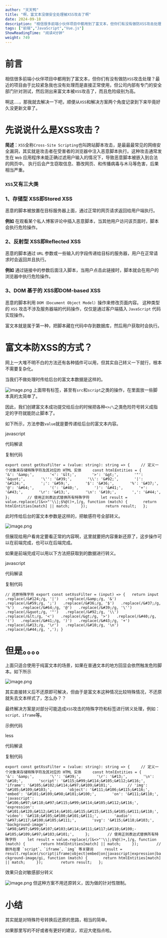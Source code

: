 ```yaml
---
author: "天天鸭"
title: "啊，富文本没做安全处理被XSS攻击了啊"
date: 2024-09-18
description: "相信很多前端小伙伴项目中都用到了富文本，但你们有没有做防XSS攻击处理？最近的项目由于比较紧急我也没有处理而是直接正常使用，但公司内部有专门的安全部门针对测试，然后测出来富文本被XSS攻击了。"
tags: ["前端","JavaScript","Vue.js"]
ShowReadingTime: "阅读4分钟"
weight: 749
---
```

前言
==

相信很多前端小伙伴项目中都用到了富文本，但你们有没有做防`XSS`攻击处理？最近的项目由于比较紧急我也没有处理而是直接正常使用，但公司内部有专门的安全部门针对测试，然后测出来富文本被`XSS`攻击了，而且危险级别为高。

啊这....，那我就去解决一下吧，顺便从`XSS`和解决方案两个角度记录到下来毕竟好久没更新文章了。

先说说什么是XSS攻击？
============

**简述**：`XSS`全称`Cross-Site Scripting`也叫跨站脚本攻击，是最最最常见的网络安全漏洞，其实就是攻击者在受害者的浏览器中注入恶意脚本执行。这种攻击通常发生在 `Web` 应用程序未能正确过滤用户输入的情况下，导致恶意脚本被嵌入到合法的网页中。 执行后会产生窃取信息、篡改网页、和传播病毒与木马等危害，后果相当严重。

### `XSS`又有三大类

### 1、存储型 XSS即Stored XSS

恶意的脚本被放置在目标服务器上面，通过正常的网页请求返回给用户端执行。

**例如** 在观看某个私人博客评论中插入恶意脚本，当其他用户访问该页面时，脚本会执行危险操作。

### 2、反射型 XSS即Reflected XSS

恶意的脚本通过 `URL` 参数或一些输入的字段传递给目标的服务器，用户在正常请求时会返回并且执行。

**例如** 通过链接中的参数后面注入脚本，当用户点击此链接时，脚本就会在用户的浏览器中执行危险操作。

### 3、DOM 基于的 XSS即DOM-based XSS

恶意的脚本利用 `DOM（Document Object Model）`操作来修改页面内容。 这种类型的 `XSS` 攻击不涉及服务器端的代码操作，仅仅是通过客户端插入 `JavaScript` 代码实现操作。

富文本就是属于第一种，把脚本藏在代码中存到数据库，然后用户获取时会执行。

富文本防XSS的方式？
===========

网上一大堆不明不白的方法还有各种插件可以用，但其实自己转义一下就行，根本不需要复杂化。

当我们不做处理时传给后台的富文本数据是这样的。

![image.png](https://p9-xtjj-sign.byteimg.com/tos-cn-i-73owjymdk6/78d632cb08bd4247b5a7acfdbbc1bb52~tplv-73owjymdk6-jj-mark-v1:0:0:0:0:5o6Y6YeR5oqA5pyv56S-5Yy6IEAg5aSp5aSp6bit:q75.awebp?rk3s=f64ab15b&x-expires=1727515819&x-signature=U%2FOgmr%2BbEmJ0hTx%2BhlpLVG3afYU%3D) 上面带有标签，甚至有`src`和`script`之类的操作，在里面放一些脚本真的太简单了。

因此，我们创建富文本成功提交给后台的时候把各种`<>/\`之类危险符号转义成指定的字符就能防止脚本了。

如下所示，方法参数`value`就是要传递给后台的富文本内容。

javascript

 代码解读

复制代码

  `export const getXssFilter = (value: string): string => {     // 定义一个对象来存储特殊字符及其对应的 HTML 实体     const htmlEntities = {       '&': '&amp;',       '<': '&lt;',       '>': '&gt;',       '"': '&quot;',       '\'': '&#39;',       '\\': '&#92;',       '|': '&#124;',       ';': '&#59;',       '$': '&#36;',       '%': '&#37;',       '@': '&#64;',       '(': '&#40;',       ')': '&#41;',       '+': '&#43;',       '\r': '&#13;',       '\n': '&#10;',       ',': '&#44;',     };        // 使用正则表达式替换所有特殊字符     let result = value.replace(/[&<>"'\\|;$%@()+,]/g, function (match) {       return htmlEntities[match] || match;     });        return result;   };`

此时传给后台的富文本参数是这样的，把敏感符号全部转义。

![image.png](https://p9-xtjj-sign.byteimg.com/tos-cn-i-73owjymdk6/6f37c566ca134c85bd5985c177a307fd~tplv-73owjymdk6-jj-mark-v1:0:0:0:0:5o6Y6YeR5oqA5pyv56S-5Yy6IEAg5aSp5aSp6bit:q75.awebp?rk3s=f64ab15b&x-expires=1727515819&x-signature=SK1353V0dXkW4E7AI%2FyJ%2BntPevU%3D)

但展现给用户看肯定要看正常的内容啊，这里就要把内容重新还原了，这步操作可以在前端完成，也可以在后端完成。

如果是前端完成可以用以下方法把获取到的数据进行转义。

javascript

 代码解读

复制代码

`// 还原特殊字符 export const setXssFilter = (input) => {   return input   .replace(/&#124;/g, '|')   .replace(/&amp;/g, '&')   .replace(/&#59;/g, ';')   .replace(/&#36;/g, '$')   .replace(/&#37;/g, '%')   .replace(/&#64;/g, '@')   .replace(/&#39;/g, '\'')   .replace(/&quot;/g, '"')   .replace(/&#92;/g, '\\')   .replace(/&lt;/g, '<')   .replace(/&gt;/g, '>')   .replace(/&#40;/g, '(')   .replace(/&#41;/g, ')')   .replace(/&#43;/g, '+')   .replace(/&#13;/g, '\r')   .replace(/&#10;/g, '\n')   .replace(/&#44;/g, ','); }`

但是。。。。
======

上面只适合使用于纯富文本的场景，如果在普通文本的地方回显会依然触发危险脚本。如下所示

![image.png](https://p9-xtjj-sign.byteimg.com/tos-cn-i-73owjymdk6/22d0945a66944cab871695829a626afd~tplv-73owjymdk6-jj-mark-v1:0:0:0:0:5o6Y6YeR5oqA5pyv56S-5Yy6IEAg5aSp5aSp6bit:q75.awebp?rk3s=f64ab15b&x-expires=1727515819&x-signature=JAdM7OD37sk8WLNkdrSBIi4kyEY%3D)

其实直接转义后不还原即可解决，但由于是富文本这种情况比较特殊情况，不还原就失去文本样式了，怎么办？？

最终解决方案是对部分可能造成`XSS`攻击的特殊字符和标签进行转义处理，例如：`script、iframe`等。

示例代码

less

 代码解读

复制代码

  ``export const getXssFilter = (value: string): string => {     // 定义一个对象来存储特殊字符及其对应的 HTML 实体     const htmlEntities = {       '&': '&amp;',       '\'': '&#39;',       '\r': '&#13;',       '\n': '&#10;',       'script': '&#115;&#99;&#114;&#105;&#112;&#116;',       'iframe': '&#105;&#102;&#114;&#97;&#109;&#101;',       // 'img': '&#105;&#109;&#103;',       'object': '&#111;&#106;&#115;&#116;',       'embed': '&#101;&#109;&#98;&#101;&#100;',       'on': '&#111;&#110;',       'javascript': '&#106;&#97;&#118;&#97;&#115;&#99;&#114;&#105;&#112;&#116;',       'expression': '&#101;&#120;&#112;&#114;&#101;&#115;&#115;&#115;&#105;&#111;&#110;',       'video': '&#118;&#105;&#100;&#101;&#111;',       'audio': '&#97;&#117;&#100;&#105;&#111;',       'svg': '&#115;&#118;&#103;',       'background-image': '&#98;&#97;&#99;&#107;&#103;&#114;&#111;&#117;&#110;&#100;-&#105;&#109;&#97;&#103;&#101;',     };        // 使用正则表达式替换所有特殊字符     let result = value.replace(/[&<>"'\\|;$%@()+,]/g, function (match) {       return htmlEntities[match] || match;     });        // 额外处理 `script`、`iframe`、`img` 等关键词     result = result.replace(/script|iframe|object|embed|on|javascript|expression|background-image/gi, function (match) {       return htmlEntities[match] || match;     });        return result;   };``

效果只会对敏感部分转义

![image.png](https://p9-xtjj-sign.byteimg.com/tos-cn-i-73owjymdk6/4b1641208d6540628771cfe0e1887f28~tplv-73owjymdk6-jj-mark-v1:0:0:0:0:5o6Y6YeR5oqA5pyv56S-5Yy6IEAg5aSp5aSp6bit:q75.awebp?rk3s=f64ab15b&x-expires=1727515819&x-signature=WcHNF4Ur%2F9QduJtb7HYCMoBtBtM%3D) 但这种方案不用还原转义，因为做的针对性限制。

小结
==

其实就是对特殊符号转换后还原的思路，相当的简单。

如果那里写的不好或者有更好的建议，欢迎大佬指点啦。